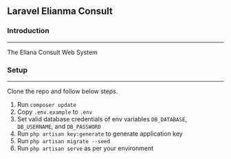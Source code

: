 ## Laravel Elianma Consult

### Introduction
---
The Eliana Consult Web System


### Setup
---
Clone the repo and follow below steps.
1. Run `composer update`
2. Copy `.env.example` to `.env`
3. Set valid database credentials of env variables `DB_DATABASE`, `DB_USERNAME`, and `DB_PASSWORD`
4. Run `php artisan key:generate` to generate application key
5. Run `php artisan migrate --seed`
6. Run `php artisan serve` as per your environment


